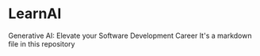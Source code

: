 # LearnAI
Generative AI: Elevate your Software Development Career
It's a markdown file in this repository
